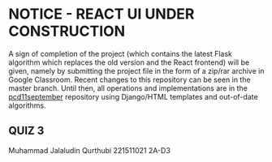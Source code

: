 # NOTICE - REACT UI UNDER CONSTRUCTION

A sign of completion of the project (which contains the latest Flask algorithm which replaces the old version and the React frontend) will be given, namely by submitting the project file in the form of a zip/rar archive in Google Classroom.
Recent changes to this repository can be seen in the master branch.
Until then, all operations and implementations are in the [pcd11september](https://github.com/thisisjackii/pcd11september) repository using Django/HTML templates and out-of-date algorithms.

## QUIZ 3

Muhammad Jalaludin Qurthubi
221511021
2A-D3
